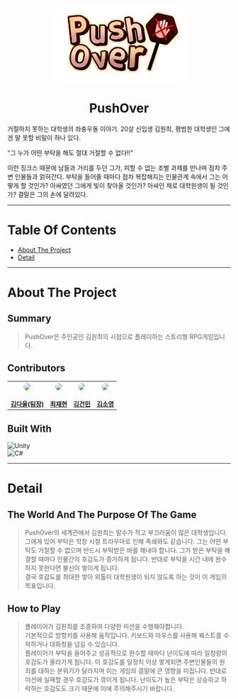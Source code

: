 <body>
<div class ="logo" align="center"><img src="./img/logo.jpg" alt="logo" width="300" style="border-radius: 25px" /></div>

# <div align="center">__PushOver__</div>

거절하지 못하는 대학생의 좌충우돌 이야기.
20살 신입생 김원최, 평범한 대학생인 그에겐 말 못할 비밀이 하나 있다.

“그 누가 어떤 부탁을 해도 절대 거절할 수 없다!!”

이런 징크스 때문에 남들과 거리를 두던 그가, 피할 수 없는 조별 과제를 만나며
점차 주변 인물들과 얽혀간다. 부탁을 들어줄 때마다 점차 복잡해지는 인물관계 속에서
그는 어떻게 할 것인가?
아싸였던 그에게 빛이 찾아올 것인가? 아싸인 채로 대학원생이 될 것인가?
결말은 그의 손에 달려있다.

***

# __Table Of Contents__

- [About The Project](#about-the-project)
- [Detail](#detail)

***

# __About The Project__

## Summary

>PushOver은 주인공인 김원최의 시점으로 플레이하는 스토리형 RPG게임입니다.

## Contributors

<table>
<th>
<div class="profile" align="center"><a href="https://github.com/linklingj/PushOver/commits?author=Kduuku">
  <img src="https://avatars.githubusercontent.com/u/108998132?v=4" width = "70" style = "border-radius: 25px"/>
</div>
<br>
<a href="https://github.com/Kduuku">김다울(팀장)</a>
</th>

<th>
<div class="profile" align="center"><a href="https://github.com/linklingj/PushOver/commits?author=linklingj">
  <img src="https://avatars.githubusercontent.com/u/100084554?v=4" width = "70" style = "border-radius: 25px"/>
</a></div>
<br>
<a href="https://github.com/linklingj">최재현</a>
</th>

<th>
<div class="profile" align="center"><a href="https://github.com/linklingj/PushOver/commits?author=geonbly327">
  <img src="https://avatars.githubusercontent.com/u/44095919?v=4" width = "70" style = "border-radius: 25px"/>
</a></div>
<br>
<a href="https://github.com/geonbly327">김건민</a>
</th>

<th>
<div class="profile" align="center"><a href="https://github.com/linklingj/PushOver/commits?author=username056">
  <img src="https://avatars.githubusercontent.com/u/84067473?v=4" width = "70" style = "border-radius: 25px"/>
</a></div>
<br>
<a href="https://github.com/username056">김소영</a>
</th>
</table>

## Built With

![Unity](https://img.shields.io/badge/unity-%23000000.svg?style=for-the-badge&logo=unity&logoColor=white)  
![C#](https://img.shields.io/badge/c%23-%23239120.svg?style=for-the-badge&logo=c-sharp&logoColor=white)

***

# __Detail__

## The World And The Purpose Of The Game
>PushOver의 세계관에서 김원최는 말수가 적고 부끄러움이 많은 대학생입니다.  
그에게 있어 부탁은 학창 시절 트라우마로 인해 족쇄와도 같습니다. 그는 어떤 부탁도 거절할 수 없으며 반드시 부탁받은 바를 해내야 합니다. 그가 받은 부탁을 해결할 때마다 인물간의 호감도가 증가하게 됩니다. 반대로 부탁을 시간 내에 완수하지 못한다면 불신이 쌓이게 됩니다.  
결국 호감도를 최대한 쌓아 외톨이 대학원생이 되지 않도록 하는 것이 이 게임의 목표입니다.

## How to Play
> 플레이어가 김원최를 조종하여 다양한 미션을 수행해야합니다.  
기본적으로 방향키를 사용해 움직입니다. 키보드와 마우스를 사용해 퀘스트를 수락하거나 대화창을 넘길 수 있습니다.  
 플레이어가 부탁을 들어주고 성공적으로 완수할 때마다 난이도에 따라 일정량의 호감도가 올라가게 됩니다. 이 호감도를 일정치 이상 쌓게되면 주변인물들의 원최를 대하는 분위기가 달라지며 이는 게임의 결말에 큰 영향을 미칩니다. 반대로 미션에 실패할 경우 호감도가 깎이게 됩니다. 난이도가 높은 부탁은 상승하고 하락하는 호감도도 크기 때문에 이에 주의해주시기 바랍니다.